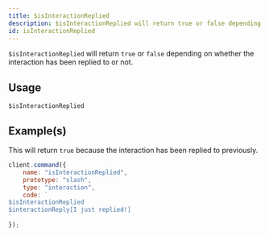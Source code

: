```yaml
---
title: $isInteractionReplied
description: $isInteractionReplied will return true or false depending on whether the interaction has been replied to or not.
id: isInteractionReplied
---
```


`$isInteractionReplied` will return `true` or `false` depending on whether the interaction has been replied to or not.

## Usage

```aoi
$isInteractionReplied
```

## Example(s)
This will return `true` because the interaction has been replied to previously.

```js
client.command({
    name: "isInteractionReplied",
    prototype: "slash",
    type: "interaction",
    code: `
$isInteractionReplied 
$interactionReply[I just replied!]
`
});
```
